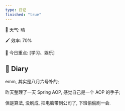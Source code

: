 ```yaml
---
type: 日记
finished: "true"
---
```


🔆 天气: 晴

🖌️ 效率: 70%

🍧 今日重点: [学习、娱乐]

## 💬 Diary

emm, 其实是八月六号补的;

昨天整理了一天 Spring AOP, 感觉自己是一个 AOP 的手子;

但是算法, 没刷成, 把电脑带到公司了, 下班偷偷刷一会.
